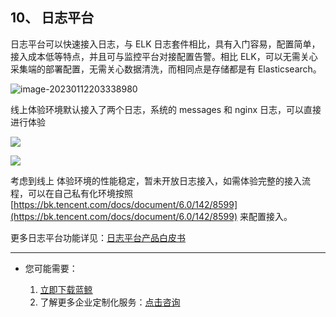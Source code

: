 ## 10、 日志平台

日志平台可以快速接入日志，与 ELK 日志套件相比，具有入门容易，配置简单，接入成本低等特点，并且可与监控平台对接配置告警。相比 ELK，可以无需关心采集端的部署配置，无需关心数据清洗，而相同点是存储都是有 Elasticsearch。

![image-20230112203338980](.\assets\image-20230112203338980.png)

线上体验环境默认接入了两个日志，系统的 messages 和 nginx 日志，可以直接进行体验

![](./assets/2022-02-18-17-57-34.png)

![](./assets/2022-02-18-17-57-38.png)

考虑到线上 体验环境的性能稳定，暂未开放日志接入，如需体验完整的接入流程，可以在自己私有化环境按照 [https://bk.tencent.com/docs/document/6.0/142/8599](https://bk.tencent.com/docs/document/6.0/142/8599) 来配置接入。

更多日志平台功能详见：[日志平台产品白皮书](https://bk.tencent.com/docs/markdown/%E6%97%A5%E5%BF%97%E5%B9%B3%E5%8F%B0/%E4%BA%A7%E5%93%81%E7%99%BD%E7%9A%AE%E4%B9%A6/intro/README.md)

---

- 您可能需要：

    1. [立即下载蓝鲸](https://bk.tencent.com/download/)
    2. 了解更多企业定制化服务：[点击咨询](https://bk.tencent.com/applyinfo/ee/)